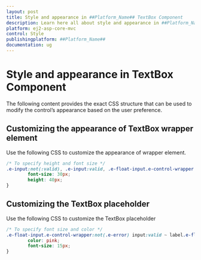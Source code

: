 ```yaml
---
layout: post
title: Style and appearance in ##Platform_Name## TextBox Component
description: Learn here all about style and appearance in ##Platform_Name## TextBox component of Syncfusion Essential JS 2 and more.
platform: ej2-asp-core-mvc
control: Style
publishingplatform: ##Platform_Name##
documentation: ug
---
```


# Style and appearance in TextBox Component

The following content provides the exact CSS structure that can be used to modify the control’s appearance based on the user preference.

## Customizing the appearance of TextBox wrapper element

Use the following CSS to customize the appearance of wrapper element.

```css
/* To specify height and font size */
.e-input:not(:valid), .e-input:valid, .e-float-input.e-control-wrapper input:not(:valid), .e-float-input.e-control-wrapper input:valid, .e-float-input input:not(:valid), .e-float-input input:valid, .e-input-group input:not(:valid), .e-input-group input:valid, .e-input-group.e-control-wrapper input:not(:valid), .e-input-group.e-control-wrapper input:valid, .e-float-input.e-control-wrapper textarea:not(:valid), .e-float-input.e-control-wrapper textarea:valid, .e-float-input textarea:not(:valid), .e-float-input textarea:valid, .e-input-group.e-control-wrapper textarea:not(:valid), .e-input-group.e-control-wrapper textarea:valid, .e-input-group textarea:not(:valid), .e-input-group textarea:valid {
        font-size: 30px;
        height: 40px;
}
```

## Customizing the TextBox placeholder

Use the following CSS to customize the TextBox placeholder

```css
/* To specify font size and color */
.e-float-input.e-control-wrapper:not(.e-error) input:valid ~ label.e-float-text, .e-float-input.e-control-wrapper:not(.e-error) input ~ label.e-label-top.e-float-text {
        color: pink;
        font-size: 15px;
}
```
